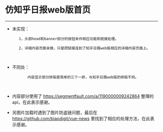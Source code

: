 # 仿知乎日报web版首页

---

- 未实现：
    
         1，头部head和banner部分的按钮未作相应功能和链接处理。
    
         2，详细内容页面未做，只是把链接连到了知乎日报web版相应的详细内容页面上。
    
- 不同处：
    
             内容显示部分排版是简单的三个一排，与知乎日报web版的排版不同。
  
- 内容部分使用了 https://segmentfault.com/a/1190000009242864 整理的api，在此表示感谢。 

- 另图片加载时遇到了图片防盗链问题，最后在 https://github.com/biaodigit/vue-news 里找到了相应的处理方法，在此表示感谢。 


